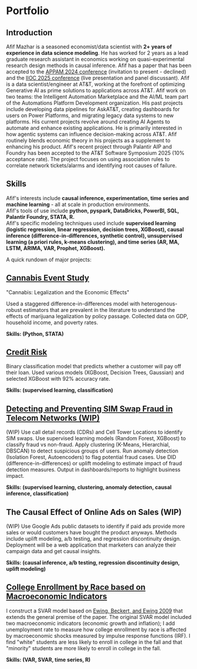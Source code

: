 # Portfolio

## Introduction
Afif Mazhar is a seasoned economist/data scientist with **2+ years of experience in data science modeling**. He has worked for 2 years as a lead graduate research assistant in economics working on quasi-experimental research design methods in causal inference. Afif has a paper that has been accepted to the [APPAM 2024 conference](https://www.appam.org/conference-events/fall-research-conference/2024appam/) (invitation to present - declined) and the [IIOC 2025 conference](https://www.indorgsociety.org/conference) (live presentation and panel discussant). Afif is a data scientist/engineer at AT&T, working at the forefront of optimizing Generative AI as prime solutions to applications across AT&T. Afif work on two teams: the Intelligent Automation Marketplace and the AI/ML team part of the Automations Platform Development organization. His past projects include developing data pipelines for AskAT&T, creating dashboards for users on Power Platforms, and migrating legacy data systems to new platforms. His current projects revolve around creating AI Agents to automate and enhance existing applications. He is primarily interested in how agentic systems can influence decision-making across AT&T. Afif routinely blends economic theory in his projects as a supplement to enhancing his product. Afif's recent project through Palantir AIP and Foundry has been accepted to the AT&T Software Symposium 2025 (10% acceptance rate). The project focuses on using association rules to correlate network tickets/alarms and identifying root causes of failure.


## Skills
Afif's interests include **causal inference, experimentation, time series and machine learning** - all at scale in production environments.\
Afif's tools of use include **python, pyspark, DataBricks, PowerBI, SQL, Palantir Foundry, STATA, R.**\
Afif's specific modeling techniques used include **supervised learning (logistic regression, linear regression, decision trees, XGBoost), causal inference (difference-in-differences, synthetic control), unsupervised learning (a priori rules, k-means clustering), and time series (AR, MA, LSTM, ARIMA, VAR, Prophet, XGBoost).**

A quick rundown of major projects:

## [Cannabis Event Study](https://github.com/afifmazhar/Portfolio/tree/main/Data%20Science%20Projects/Econometrics/Cannabis%20Event%20Study)
"Cannabis: Legalization and the Economic Effects"

Used a staggered difference-in-differences model with heterogenous-robust estimators that are prevalent in the literature to understand the effects of marijuana legalization by policy passage. Collected data on GDP, household income, and poverty rates. 

**Skills: (Python, STATA)**

## [Credit Risk](https://github.com/afifmazhar/Portfolio/tree/main/Data%20Science%20Projects/Machine%20Learning/Credit%20Risk)
Binary classification model that predicts whether a customer will pay off their loan. Used various models (XGBoost, Decision Trees, Gaussian) and selected XGBoost with 92% accuracy rate. 

**Skills: (supervised learning, classification)**

## [Detecting and Preventing SIM Swap Fraud in Telecom Networks (WIP)](https://github.com/afifmazhar/Portfolio/tree/main/Data%20Science%20Projects/Machine%20Learning/Credit%20Risk)
(WIP) Use call detail records (CDRs) and Cell Tower Locations to identify SIM swaps. Use supervised learning models (Random Forest, XGBoost) to classify fraud vs non-fraud. Apply clustering (K-Means, Hierarchial, DBSCAN) to detect suspicious groups of users. Run anomaly detection (Isolation Forest, Autoencoders) to flag potential fraud cases. Use DID (difference-in-differences) or uplift modeling to estimate impact of fraud detection measures. Output in dashboards/reports to highlight business impact.

**Skills: (supervised learning, clustering, anomaly detection, causal inference, classification)**

## The Causal Effect of Online Ads on Sales (WIP)
(WIP) Use Google Ads public datasets to identify if paid ads provide more sales or would customers have bought the product anyways. Methods include uplift modeling, a/b testing, and regression discontinuity design. Deployment will be a web application that marketers can analyze their campaign data and get causal insights.

**Skills: (causal inference, a/b testing, regression discontinuity design, uplift modeling)**

## [College Enrollment by Race based on Macroeconomic Indicators](https://github.com/afifmazhar/Portfolio/tree/main/Data%20Science%20Projects/Econometrics/College%20Enrollment)

I construct a SVAR model based on [Ewing, Beckert, and Ewing 2009](https://github.com/afifmazhar/Portfolio/blob/main/Data%20Science%20Projects/Econometrics/College%20Enrollment/References/Ewing_Beckert_2009.pdf) that extends the general premise of the paper. The original SVAR model included two macroeconomic indicators (economic growth and inflation); I add unemployment rate to measure how college enrollment by race is affected by macroeconomic shocks measured by impulse response functions (IRF). I find "white" students are less likely to enroll in college in the fall and that "minority" students are more likely to enroll in college in the fall.

**Skills: (VAR, SVAR, time series, R)**
